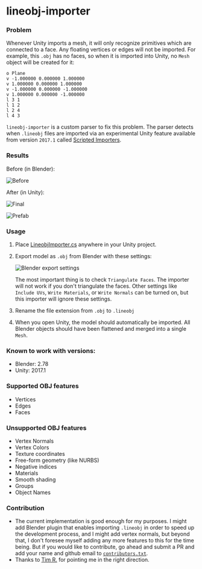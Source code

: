 # lineobj-importer
### Problem
Whenever Unity imports a mesh, it will only recognize primitives which are connected to a face. Any floating vertices or edges will not be imported. For example, this `.obj` has no faces, so when it is imported into Unity, no `Mesh` object will be created for it:
```
o Plane
v -1.000000 0.000000 1.000000
v 1.000000 0.000000 1.000000
v -1.000000 0.000000 -1.000000
v 1.000000 0.000000 -1.000000
l 3 1
l 1 2
l 2 4
l 4 3
```
`lineobj-importer` is a custom parser to fix this problem. The parser detects when `.lineobj` files are imported via an experimental Unity feature available from version `2017.1` called [Scripted Importers](https://docs.unity3d.com/Manual/ScriptedImporters.html).

### Results
Before (in Blender):

![Before](/examples/readme/before.gif?raw=true "Before")

After (in Unity):

![Final](/examples/readme/final.gif?raw=true "Final")

![Prefab](/examples/readme/final-prefab.jpg?raw=true "Prefab")

### Usage
1. Place [LineobjImporter.cs](examples/basic-usage/Assets/LineobjImporter.cs) anywhere in your Unity project.
2. Export model as `.obj` from Blender with these settings:

    ![Blender export settings](/examples/readme/blender-export-settings.jpg?raw=true "Blender export settings")

    The most important thing is to check `Triangulate Faces`. The importer will not work if you don't triangulate the faces. Other settings like `Include UVs`, `Write Materials`, or `Write Normals` can be turned on, but this importer will ignore these settings.

3. Rename the file extension from `.obj` to `.lineobj`

4. When you open Unity, the model should automatically be imported. All Blender objects should have been flattened and merged into a single `Mesh`.

### Known to work with versions:
* Blender: 2.78
* Unity: 2017.1

### Supported OBJ features
* Vertices
* Edges
* Faces

### Unsupported OBJ features
* Vertex Normals
* Vertex Colors
* Texture coordinates
* Free-form geometry (like NURBS)
* Negative indices
* Materials
* Smooth shading
* Groups
* Object Names

### Contribution
* The current implementation is good enough for my purposes. I might add Blender plugin that enables importing `.lineobj` in order to speed up the development process, and I might add vertex normals, but beyond that, I don't foresee myself adding any more features to this for the time being. But if you would like to contribute, go ahead and submit a PR and add your name and github email to [`contributors.txt`](contributors.txt).
* Thanks to [Tim R.](https://gamedev.stackexchange.com/users/9002/tim-r) for pointing me in the right direction.
